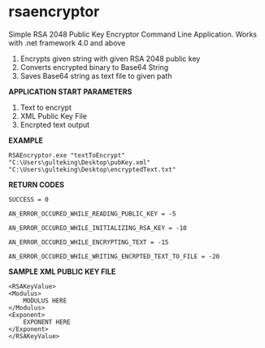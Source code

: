 # rsaencryptor
Simple RSA 2048 Public Key Encryptor Command Line Application. 
 Works with .net framework 4.0 and above

 1. Encrypts given string with given RSA 2048 public key 
 2. Converts encrypted binary to Base64 String  
 3. Saves Base64 string as text file to given path


**APPLICATION START PARAMETERS**
 1. Text to encrypt
 2. XML Public Key File
 3. Encrpted text output

**EXAMPLE**

    RSAEncryptor.exe "textToEncrypt" "C:\Users\gulteking\Desktop\pubKey.xml" "C:\Users\gulteking\Desktop\encryptedText.txt"

**RETURN CODES**

    SUCCESS = 0
    
    AN_ERROR_OCCURED_WHILE_READING_PUBLIC_KEY = -5

    AN_ERROR_OCCURED_WHILE_INITIALIZING_RSA_KEY = -10

    AN_ERROR_OCCURED_WHILE_ENCRYPTING_TEXT = -15

    AN_ERROR_OCCURED_WHILE_WRITING_ENCRPTED_TEXT_TO_FILE = -20


  
   **SAMPLE XML PUBLIC KEY FILE**

    <RSAKeyValue>
    <Modulus>
        MODULUS HERE
    </Modulus>
    <Exponent>
        EXPONENT HERE
    </Exponent>
    </RSAKeyValue>

